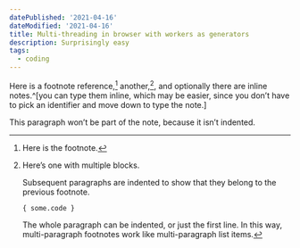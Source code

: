 ```yaml
---
datePublished: '2021-04-16'
dateModified: '2021-04-16'
title: Multi-threading in browser with workers as generators
description: Surprisingly easy
tags:
  - coding
---
```


Here is a footnote reference,[^1]
another,[^longnote],
and optionally there are inline
notes.^[you can type them inline, which may be easier, since you don’t
have to pick an identifier and move down to type the note.]

[^1]: Here is the footnote.
[^longnote]: Here’s one with multiple blocks.

    Subsequent paragraphs are indented to show that they
    belong to the previous footnote.

        { some.code }

    The whole paragraph can be indented, or just the first
    line. In this way, multi-paragraph footnotes work like
    multi-paragraph list items.

This paragraph won’t be part of the note, because it
isn’t indented.
